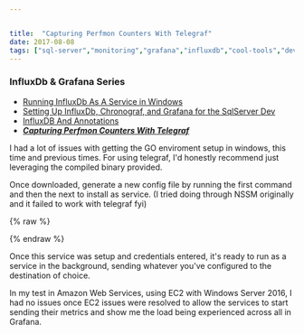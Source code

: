 ```yaml
---


title:  "Capturing Perfmon Counters With Telegraf"
date: 2017-08-08
tags: ["sql-server","monitoring","grafana","influxdb","cool-tools","development","powershell","sql-server"]
---
```


### InfluxDb & Grafana Series

*   [Running InfluxDb As A Service in Windows](https://www.sheldonhull.com/blog/running-influxdb-as-a-service-in-windows?rq=influx)
*   [Setting Up InfluxDb, Chronograf, and Grafana for the SqlServer Dev
](https://www.sheldonhull.com/blog/setting-up-influxdb-chronograf-and-grafana-for-the-sqlserver-dev?rq=influx)
*   [InfluxDB And Annotations](https://www.sheldonhull.com/blog/influxdb-an-annotations)
*   **_[Capturing Perfmon Counters With Telegraf](https://www.sheldonhull.com/blog/Capturing-Perfmon-Counters-With-Telegraf)_**


I had a lot of issues with getting the GO enviroment setup in windows, this time and previous times. For using telegraf, I'd honestly recommend just leveraging the compiled binary provided.

Once downloaded, generate a new config file by running the first command and then the next to install as service. (I tried doing through NSSM originally and it failed to work with telegraf fyi)

{% raw %}
 <script src="https://gist.github.com/sheldonhull/583210cfb588d1958b5c2ba67515ec29.js"></script>
{% endraw %}


Once this service was setup and credentials entered, it's ready to run as a service in the background, sending whatever you've configured to the destination of choice.

In my test in Amazon Web Services, using EC2 with Windows Server 2016, I had no issues once EC2 issues were resolved to allow the services to start sending their metrics and show me the load being experienced across all in Grafana.
